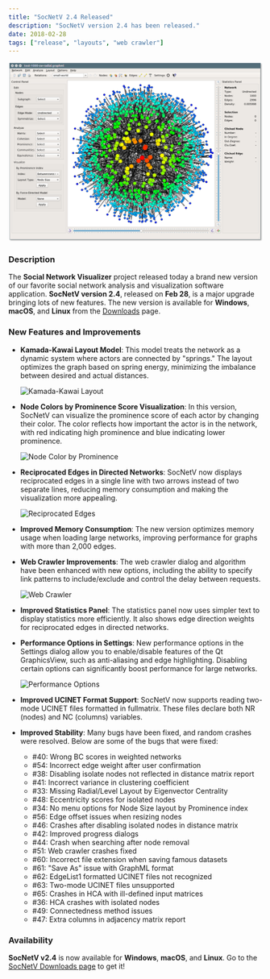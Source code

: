 ```yaml
---
title: "SocNetV 2.4 Released"
description: "SocNetV version 2.4 has been released."
date: 2018-02-28
tags: ["release", "layouts", "web crawler"]
---
```


![SocNetV 2.4 Screenshot](/data/uploads/screenshots/24/socnetv-24-1000-actors-small-world-betweenness-radial-nodesize-nodecolor.png)

### Description

The **Social Network Visualizer** project released today a brand new version of our favorite social network analysis and visualization software application. **SocNetV version 2.4**, released on **Feb 28**, is a major upgrade bringing lots of new features. The new version is available for **Windows**, **macOS**, and **Linux** from the [Downloads](https://socnetv.org/downloads/) page.

### New Features and Improvements

- **Kamada-Kawai Layout Model**:
  This model treats the network as a dynamic system where actors are connected by "springs." The layout optimizes the graph based on spring energy, minimizing the imbalance between desired and actual distances.

  ![Kamada-Kawai Layout](https://socnetv.org/data/uploads/screenshots/24/socnetv-24-62-actors-degree-centr-nodecolor-kamada-fdp.png.png)

- **Node Colors by Prominence Score Visualization**:
  In this version, SocNetV can visualize the prominence score of each actor by changing their color. The color reflects how important the actor is in the network, with red indicating high prominence and blue indicating lower prominence.

  ![Node Color by Prominence](https://socnetv.org/data/uploads/screenshots/24/socnetv-24-327-actors-proximity-centr-radial-nodecolor-zoom.png)

- **Reciprocated Edges in Directed Networks**:
  SocNetV now displays reciprocated edges in a single line with two arrows instead of two separate lines, reducing memory consumption and making the visualization more appealing.

  ![Reciprocated Edges](https://socnetv.org/data/uploads/screenshots/24/socnetv-24-10-actors-edge-label-node-label-kamada-fdp.png)

- **Improved Memory Consumption**:
  The new version optimizes memory usage when loading large networks, improving performance for graphs with more than 2,000 edges.

- **Web Crawler Improvements**:
  The web crawler dialog and algorithm have been enhanced with new options, including the ability to specify link patterns to include/exclude and control the delay between requests.

  ![Web Crawler](https://socnetv.org/data/uploads/screenshots/24/socnetv-24-web-crawler-dialog.png)

- **Improved Statistics Panel**:
  The statistics panel now uses simpler text to display statistics more efficiently. It also shows edge direction weights for reciprocated edges in directed networks.

- **Performance Options in Settings**:
  New performance options in the Settings dialog allow you to enable/disable features of the Qt GraphicsView, such as anti-aliasing and edge highlighting. Disabling certain options can significantly boost performance for large networks.

  ![Performance Options](https://socnetv.org/data/uploads/screenshots/24/socnetv-24-performance-options-settings.png)

- **Improved UCINET Format Support**:
  SocNetV now supports reading two-mode UCINET files formatted in fullmatrix. These files declare both NR (nodes) and NC (columns) variables.

- **Improved Stability**:
  Many bugs have been fixed, and random crashes were resolved. Below are some of the bugs that were fixed:

  - #40: Wrong BC scores in weighted networks
  - #54: Incorrect edge weight after user confirmation
  - #38: Disabling isolate nodes not reflected in distance matrix report
  - #41: Incorrect variance in clustering coefficient
  - #33: Missing Radial/Level Layout by Eigenvector Centrality
  - #48: Eccentricity scores for isolated nodes
  - #34: No menu options for Node Size layout by Prominence index
  - #56: Edge offset issues when resizing nodes
  - #46: Crashes after disabling isolated nodes in distance matrix
  - #42: Improved progress dialogs
  - #44: Crash when searching after node removal
  - #51: Web crawler crashes fixed
  - #60: Incorrect file extension when saving famous datasets
  - #61: "Save As" issue with GraphML format
  - #62: EdgeList1 formatted UCINET files not recognized
  - #63: Two-mode UCINET files unsupported
  - #65: Crashes in HCA with ill-defined input matrices
  - #36: HCA crashes with isolated nodes
  - #49: Connectedness method issues
  - #47: Extra columns in adjacency matrix report

### Availability

**SocNetV v2.4** is now available for **Windows**, **macOS**, and **Linux**. Go to the [SocNetV Downloads page](https://socnetv.org/downloads/) to get it!
